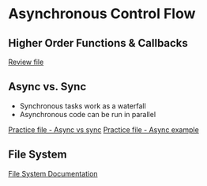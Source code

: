 # Asynchronous Control Flow

## Higher Order Functions & Callbacks
[Review file](callbacks_recap.js)

## Async vs. Sync
* Synchronous tasks work as a waterfall
* Asynchronous code can be run in parallel

[Practice file - Async vs sync](async_vs_sync.js)
[Practice file - Async example](async_example.js)

## File System
[File System Documentation](https://nodejs.org/api/fs.html)